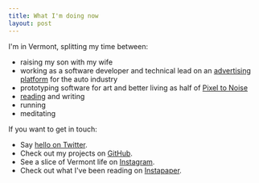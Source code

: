 ```yaml
---
title: What I'm doing now
layout: post
---
```


I'm in Vermont, splitting my time between:

- raising my son with my wife
- working as a software developer and technical lead on an [advertising platform][ads] for the auto industry
- prototyping software for art and better living as half of [Pixel to Noise][p2n]
- [reading][gr] and writing
- running
- meditating

If you want to get in touch:

- Say [hello on Twitter][tw].
- Check out my projects on [GitHub][gh].
- See a slice of Vermont life on [Instagram][instagram].
- Check out what I've been reading on [Instapaper][instapaper].

[ads]: http://www.dealer.com/products/advertising/
[tw]: http://twitter.com/dehowell
[gh]: https://github.com/dehowell
[gr]: https://www.goodreads.com/user/show/51711-dave
[instagram]: https://instagram.com/dehowell/
[instapaper]: https://www.instapaper.com/liked
[p2n]: http://pixel-to-noise.github.io/